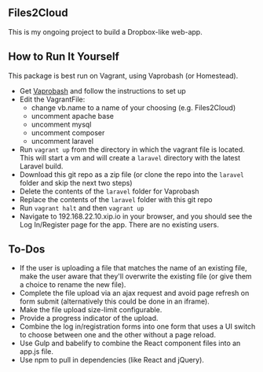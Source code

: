 ## Files2Cloud

This is my ongoing project to build a Dropbox-like web-app.

## How to Run It Yourself

This package is best run on Vagrant, using Vaprobash (or Homestead).

- Get [Vaprobash](https://github.com/fideloper/Vaprobash) and follow the instructions to set up
- Edit the VagrantFile:
    - change vb.name to a name of your choosing (e.g. Files2Cloud)
    - uncomment apache base
    - uncomment mysql
    - uncomment composer
    - uncomment laravel
- Run `vagrant up` from the directory in which the vagrant file is located. This will start a vm and will create a `laravel` directory with the latest Laravel build.
- Download this git repo as a zip file (or clone the repo into the `laravel` folder and skip the next two steps)
- Delete the contents of the `laravel` folder for Vaprobash
- Replace the contents of the `laravel` folder with this git repo
- Run `vagrant halt` and then `vagrant up`
- Navigate to 192.168.22.10.xip.io in your browser, and you should see the Log In/Register page for the app. There are no existing users.

## To-Dos

- If the user is uploading a file that matches the name of an existing file, make the user aware that they'll overwrite the existing file (or give them a choice to rename the new file).
- Complete the file upload via an ajax request and avoid page refresh on form submit (alternatively this could be done in an iframe).
- Make the file upload size-limit configurable.
- Provide a progress indicator of the upload.
- Combine the log in/registration forms into one form that uses a UI switch to choose between one and the other without a page reload.
- Use Gulp and babelify to combine the React component files into an app.js file.
- Use npm to pull in dependencies (like React and jQuery).
